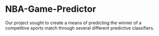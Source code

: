 # NBA-Game-Predictor
Our project sought to create a means of predicting the winner of a competitive sports match through several different predictive classifiers.
